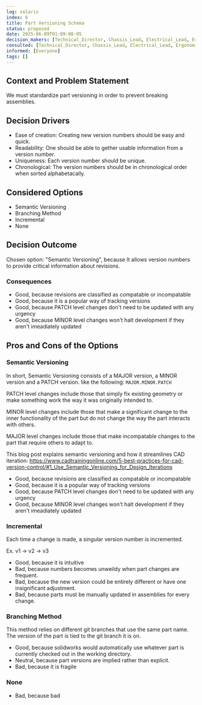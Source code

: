 ```yaml
---
log: solaris
index: 6
title: Part Versioning Schema
status: proposed
date: 2025-06-09T01:09:00-05
decision_makers: [Technical_Director, Chassis_Lead, Electrical_Lead, Ergonomics_Lead, Vehicle_Dynamics_Lead]
consulted: [Technical_Director, Chassis_Lead, Electrical_Lead, Ergonomics_Lead, Vehicle_Dynamics_Lead]
informed: [Everyone]
tags: []
---
```


## Context and Problem Statement

We must standardize part versioning in order to prevent breaking assemblies.

## Decision Drivers

* Ease of creation: Creating new version numbers should be easy and quick.
* Readability: One should be able to gether usable information from a version number. 
* Uniqueness: Each version number should be unique.
* Chronological: The version numbers should be in chronological order when sorted alphabetacally.

## Considered Options

* Semantic Versioning
* Branching Method
* Incremental
* None

## Decision Outcome

Chosen option: "Semantic Versioning", because It allows version numbers to provide critical information about revisions.

### Consequences

* Good, because revisions are classified as compatable or incompatable
* Good, because it is a popular way of tracking versions
* Good, because PATCH level changes don't need to be updated with any urgency
* Good, because MINOR level changes won't halt development if they aren't imeadiately updated

## Pros and Cons of the Options
### Semantic Versioning

In short, Semantic Versioning consists of a MAJOR version, a MINOR version and a PATCH version. like the following: `MAJOR.MINOR.PATCH`

PATCH level changes include those that simply fix existing geometry or make something work the way it was originally intended to.

MINOR level changes include those that make a significant change to the inner functionality of the part but do not change the way the part interacts with others.

MAJOR level changes include those that make incompatable changes to the part that require others to adapt to.

This blog post explains semantic versioning and how it streamlines CAD iteration: https://www.cadtrainingonline.com/5-best-practices-for-cad-version-control/#1_Use_Semantic_Versioning_for_Design_Iterations

* Good, because revisions are classified as compatable or incompatable
* Good, because it is a popular way of tracking versions
* Good, because PATCH level changes don't need to be updated with any urgency
* Good, because MINOR level changes won't halt development if they aren't imeadiately updated

### Incremental
Each time a change is made, a singular version number is incremented.

Ex. v1 -> v2 -> v3

* Good, because it is intuitive
* Bad, because numbers becomes unweildy when part changes are frequent.
* Bad, because the new version could be entirely different or have one insignificant adjustment.
* Bad, because parts must be manually updated in assemblies for every change.

### Branching Method
This method relies on different git branches that use the same part name. The version of the part is tied to the git branch it is on.
* Good, because solidworks would automatically use whatever part is currently checked out in the working directory.
* Neutral, because part versions are implied rather than explicit.
* Bad, because it is fragile

### None
* Bad, because bad
